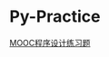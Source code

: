 # Py-Practice
[MOOC程序设计练习题](http://www.icourse163.org/learn/BIT-268001?tid=1002235009#/learn/content)
